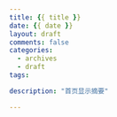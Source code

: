 ```yaml
---
title: {{ title }}
date: {{ date }}
layout: draft
comments: false
categories:
  - archives
  - draft
tags:

description: "首页显示摘要"

---
```

